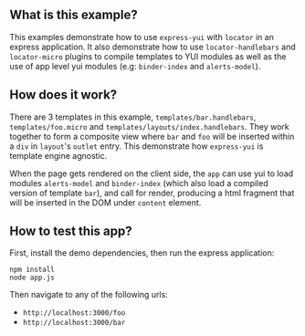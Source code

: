What is this example?
---------------------

This examples demonstrate how to use `express-yui` with `locator` in an express application. It also demonstrate how to use `locator-handlebars` and `locator-micro` plugins to compile templates to YUI modules as well as the use of app level yui modules (e.g: `binder-index` and `alerts-model`).


How does it work?
-----------------

There are 3 templates in this example, `templates/bar.handlebars`, `templates/foo.micro` and `templates/layouts/index.handlebars`. They work together to form a composite view where `bar` and `foo` will be inserted within a `div` in `layout`'s `outlet` entry. This demonstrate how `express-yui` is template engine agnostic.

When the page gets rendered on the client side, the `app` can use yui to load modules `alerts-model` and `binder-index` (which also load a compiled version of template `bar`), and call for render, producing a html fragment that will be inserted in the DOM under `content` element.


How to test this app?
---------------------

First, install the demo dependencies, then run the express application:

```
npm install
node app.js
```

Then navigate to any of the following urls:

* `http://localhost:3000/foo`
* `http://localhost:3000/bar`
